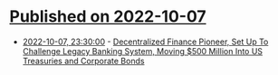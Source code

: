 # [Published on 2022-10-07](index.md)

* [2022-10-07, 23:30:00](https://news.slashdot.org/story/22/10/07/1936212/decentralized-finance-pioneer-set-up-to-challenge-legacy-banking-system-moving-500-million-into-us-treasuries-and-corporate-bonds?utm_source=rss1.0mainlinkanon&utm_medium=feed) - [Decentralized Finance Pioneer, Set Up To Challenge Legacy Banking System, Moving $500 Million Into US Treasuries and Corporate Bonds](https://news.slashdot.org/story/22/10/07/1936212/decentralized-finance-pioneer-set-up-to-challenge-legacy-banking-system-moving-500-million-into-us-treasuries-and-corporate-bonds?utm_source=rss1.0mainlinkanon&utm_medium=feed)

